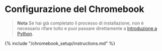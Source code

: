 # Configurazione del Chromebook

> **Nota** Se hai già completato il processo di installazione, non è necessario rifare tutto e puoi passare direttamente a [Introduzione a Python](../python_introduction/README.md).

{% include "/chromebook_setup/instructions.md" %}